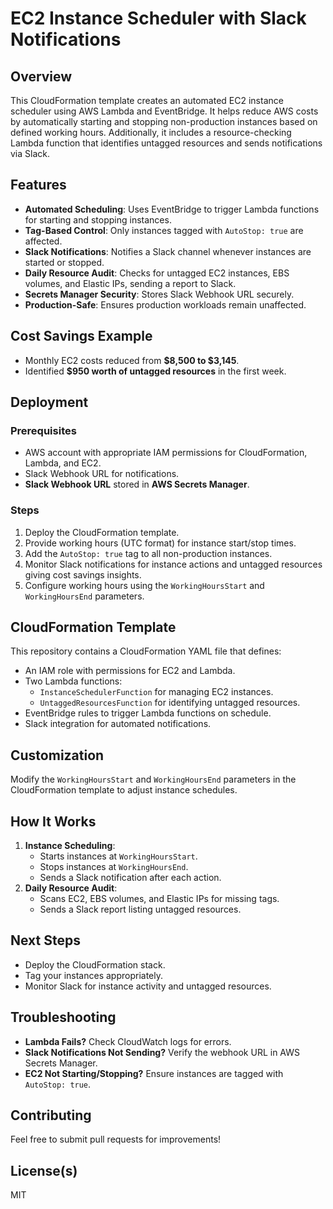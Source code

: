 # EC2 Instance Scheduler with Slack Notifications

## Overview
This CloudFormation template creates an automated EC2 instance scheduler using AWS Lambda and EventBridge. It helps reduce AWS costs by automatically starting and stopping non-production instances based on defined working hours. Additionally, it includes a resource-checking Lambda function that identifies untagged resources and sends notifications via Slack.

## Features
- **Automated Scheduling**: Uses EventBridge to trigger Lambda functions for starting and stopping instances.
- **Tag-Based Control**: Only instances tagged with `AutoStop: true` are affected.
- **Slack Notifications**: Notifies a Slack channel whenever instances are started or stopped.
- **Daily Resource Audit**: Checks for untagged EC2 instances, EBS volumes, and Elastic IPs, sending a report to Slack.
- **Secrets Manager Security**: Stores Slack Webhook URL securely.
- **Production-Safe**: Ensures production workloads remain unaffected.

## Cost Savings Example
- Monthly EC2 costs reduced from **$8,500 to $3,145**.
- Identified **$950 worth of untagged resources** in the first week.

## Deployment
### Prerequisites
- AWS account with appropriate IAM permissions for CloudFormation, Lambda, and EC2.
- Slack Webhook URL for notifications.
- **Slack Webhook URL** stored in **AWS Secrets Manager**.

### Steps
1. Deploy the CloudFormation template.
2. Provide working hours (UTC format) for instance start/stop times.
3. Add the `AutoStop: true` tag to all non-production instances.
4. Monitor Slack notifications for instance actions and untagged resources giving cost savings insights.
5. Configure working hours using the `WorkingHoursStart` and `WorkingHoursEnd` parameters.


## CloudFormation Template
This repository contains a CloudFormation YAML file that defines:
- An IAM role with permissions for EC2 and Lambda.
- Two Lambda functions:
  - `InstanceSchedulerFunction` for managing EC2 instances.
  - `UntaggedResourcesFunction` for identifying untagged resources.
- EventBridge rules to trigger Lambda functions on schedule.
- Slack integration for automated notifications.

## Customization
Modify the `WorkingHoursStart` and `WorkingHoursEnd` parameters in the CloudFormation template to adjust instance schedules.

## How It Works
1. **Instance Scheduling**:
   - Starts instances at `WorkingHoursStart`.
   - Stops instances at `WorkingHoursEnd`.
   - Sends a Slack notification after each action.
2. **Daily Resource Audit**:
   - Scans EC2, EBS volumes, and Elastic IPs for missing tags.
   - Sends a Slack report listing untagged resources.

## Next Steps
- Deploy the CloudFormation stack.
- Tag your instances appropriately.
- Monitor Slack for instance activity and untagged resources.

## Troubleshooting
- **Lambda Fails?** Check CloudWatch logs for errors.
- **Slack Notifications Not Sending?** Verify the webhook URL in AWS Secrets Manager.
- **EC2 Not Starting/Stopping?** Ensure instances are tagged with `AutoStop: true`.

## Contributing
Feel free to submit pull requests for improvements!

## License(s)
MIT


